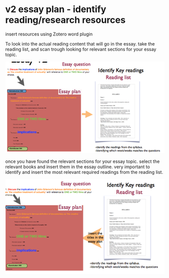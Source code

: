 # v2 essay plan - identify reading/research resources

insert resources using Zotero word plugin

To look into the actual reading content that will go in the essay. take the reading list, and scan trough looking for relevant sections for your essay topic.

![v2%20essay%20plan%20-%20identify%20reading%20research%20resource%200e92cb6f362f450ea37a13a8cabebffe/Untitled.png](v2%20essay%20plan%20-%20identify%20reading%20research%20resource%200e92cb6f362f450ea37a13a8cabebffe/Untitled.png)

once you have found the relevant sections for your essay topic. select the relevant books and insert them in the essay outline. very important to identify and insert the most relevant required readings from the reading list.

![v2%20essay%20plan%20-%20identify%20reading%20research%20resource%200e92cb6f362f450ea37a13a8cabebffe/Untitled%201.png](v2%20essay%20plan%20-%20identify%20reading%20research%20resource%200e92cb6f362f450ea37a13a8cabebffe/Untitled%201.png)